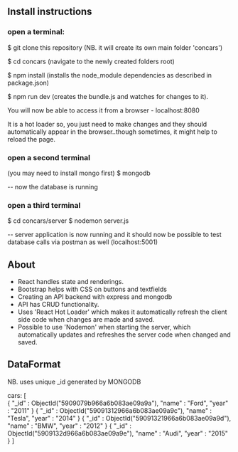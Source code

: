 ## Install instructions

### open a terminal:

$ git clone this repository  (NB. it will create its own main folder 'concars')

$ cd concars  (navigate to the newly created folders root)

$ npm install (installs the node_module dependencies as described in package.json)

$ npm run dev (creates the bundle.js and watches for changes to it). 

You will now be able to access it from a browser -  localhost:8080

It is a hot loader so, you just need to make changes and they should automatically appear in the browser..though sometimes, it might help to reload the page.


### open a second terminal
(you may need to install mongo first)
$ mongodb

-- now the database is running


### open a third terminal
$ cd concars/server
$ nodemon server.js

-- server application is now running and it should now be possible to test database calls via postman as well (localhost:5001) 



## About
- React handles state and renderings.
- Bootstrap helps with CSS on buttons and textfields
- Creating an API backend with express and mongodb 
- API has CRUD functionality. 
- Uses 'React Hot Loader' which makes it automatically refresh the client side code when changes are made and saved.
- Possible to use 'Nodemon' when starting the server, which automatically updates and refreshes the server code when changed and saved.




## DataFormat

NB. uses unique _id generated by MONGODB

cars:   [  
{ "_id" : ObjectId("5909079b966a6b083ae09a9a"), "name" : "Ford", "year" : "2011" }
{ "_id" : ObjectId("59091312966a6b083ae09a9c"), "name" : "Tesla", "year" : "2014" }
{ "_id" : ObjectId("59091321966a6b083ae09a9d"), "name" : "BMW", "year" : "2012" }
{ "_id" : ObjectId("5909132d966a6b083ae09a9e"), "name" : "Audi", "year" : "2015" }
]



